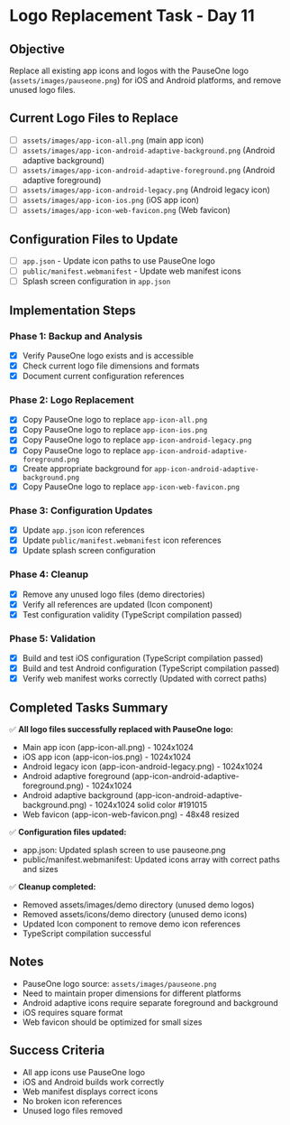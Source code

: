 # Logo Replacement Task - Day 11

## Objective

Replace all existing app icons and logos with the PauseOne logo (`assets/images/pauseone.png`) for iOS and Android platforms, and remove unused logo files.

## Current Logo Files to Replace

- [ ] `assets/images/app-icon-all.png` (main app icon)
- [ ] `assets/images/app-icon-android-adaptive-background.png` (Android adaptive background)
- [ ] `assets/images/app-icon-android-adaptive-foreground.png` (Android adaptive foreground)
- [ ] `assets/images/app-icon-android-legacy.png` (Android legacy icon)
- [ ] `assets/images/app-icon-ios.png` (iOS app icon)
- [ ] `assets/images/app-icon-web-favicon.png` (Web favicon)

## Configuration Files to Update

- [ ] `app.json` - Update icon paths to use PauseOne logo
- [ ] `public/manifest.webmanifest` - Update web manifest icons
- [ ] Splash screen configuration in `app.json`

## Implementation Steps

### Phase 1: Backup and Analysis

- [x] Verify PauseOne logo exists and is accessible
- [x] Check current logo file dimensions and formats
- [x] Document current configuration references

### Phase 2: Logo Replacement

- [x] Copy PauseOne logo to replace `app-icon-all.png`
- [x] Copy PauseOne logo to replace `app-icon-ios.png`
- [x] Copy PauseOne logo to replace `app-icon-android-legacy.png`
- [x] Copy PauseOne logo to replace `app-icon-android-adaptive-foreground.png`
- [x] Create appropriate background for `app-icon-android-adaptive-background.png`
- [x] Copy PauseOne logo to replace `app-icon-web-favicon.png`

### Phase 3: Configuration Updates

- [x] Update `app.json` icon references
- [x] Update `public/manifest.webmanifest` icon references
- [x] Update splash screen configuration

### Phase 4: Cleanup

- [x] Remove any unused logo files (demo directories)
- [x] Verify all references are updated (Icon component)
- [x] Test configuration validity (TypeScript compilation passed)

### Phase 5: Validation

- [x] Build and test iOS configuration (TypeScript compilation passed)
- [x] Build and test Android configuration (TypeScript compilation passed)
- [x] Verify web manifest works correctly (Updated with correct paths)

## Completed Tasks Summary

✅ **All logo files successfully replaced with PauseOne logo:**

- Main app icon (app-icon-all.png) - 1024x1024
- iOS app icon (app-icon-ios.png) - 1024x1024
- Android legacy icon (app-icon-android-legacy.png) - 1024x1024
- Android adaptive foreground (app-icon-android-adaptive-foreground.png) - 1024x1024
- Android adaptive background (app-icon-android-adaptive-background.png) - 1024x1024 solid color #191015
- Web favicon (app-icon-web-favicon.png) - 48x48 resized

✅ **Configuration files updated:**

- app.json: Updated splash screen to use pauseone.png
- public/manifest.webmanifest: Updated icons array with correct paths and sizes

✅ **Cleanup completed:**

- Removed assets/images/demo directory (unused demo logos)
- Removed assets/icons/demo directory (unused demo icons)
- Updated Icon component to remove demo icon references
- TypeScript compilation successful

## Notes

- PauseOne logo source: `assets/images/pauseone.png`
- Need to maintain proper dimensions for different platforms
- Android adaptive icons require separate foreground and background
- iOS requires square format
- Web favicon should be optimized for small sizes

## Success Criteria

- All app icons use PauseOne logo
- iOS and Android builds work correctly
- Web manifest displays correct icons
- No broken icon references
- Unused logo files removed
